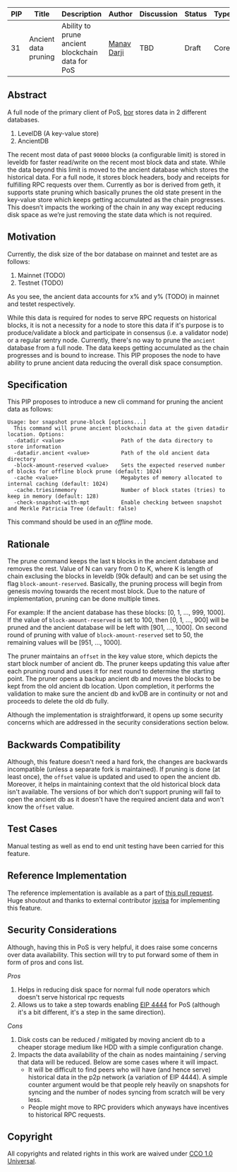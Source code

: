 
| PIP               | Title                           | Description          | Author                        | Discussion | Status | Type                                     | Date                  |
|-------------------|---------------------------------|----------------------|-------------------------------|------------|--------|------------------------------------------|-----------------------|
| 31 | Ancient data pruning | Ability to prune ancient blockchain data for PoS | [Manav Darji](https://github.com/manav2401/) | TBD  | Draft  | Core | 2023-12-18 |

## Abstract

A full node of the primary client of PoS, [bor](https://github.com/maticnetwork/bor) stores data in 2 different databases.
1. LevelDB (A key-value store)
2. AncientDB

The recent most data of past `90000` blocks (a configurable limit) is stored in leveldb for faster read/write on the recent most block data and state. While the data beyond this limit is moved to the ancient database which stores the historical data. For a full node, it stores block headers, body and receipts for fulfilling RPC requests over them. Currently as bor is derived from geth, it supports state pruning which basically prunes the old state present in the key-value store which keeps getting accumulated as the chain progresses. This doesn’t impacts the working of the chain in any way except reducing disk space as we’re just removing the state data which is not required.

## Motivation

Currently, the disk size of the bor database on mainnet and testet are as follows:
1. Mainnet (TODO)
2. Testnet (TODO)

As you see, the ancient data accounts for x% and y% (TODO) in mainnet and testet respectively.

While this data is required for nodes to serve RPC requests on historical blocks, it is not a necessity for a node to store this data if it's purpose is to produce/validate a block and participate in consensus (i.e. a validator node) or a regular sentry node. Currently, there's no way to prune the `ancient` database from a full node. The data keeps getting accumulated as the chain progresses and is bound to increase. This PIP proposes the node to have ability to prune ancient data reducing the overall disk space consumption.

## Specification

This PIP proposes to introduce a new cli command for pruning the ancient data as follows:

```
Usage: bor snapshot prune-block [options...]
  This command will prune ancient blockchain data at the given datadir location. Options:
  -datadir <value>                  Path of the data directory to store information
  -datadir.ancient <value>          Path of the old ancient data directory
  -block-amount-reserved <value>    Sets the expected reserved number of blocks for offline block prune (default: 1024)
  -cache <value>                    Megabytes of memory allocated to internal caching (default: 1024)
  -cache.triesinmemory              Number of block states (tries) to keep in memory (default: 128)
  -check-snapshot-with-mpt          Enable checking between snapshot and Merkle Patricia Tree (default: false)
```

This command should be used in an *offline* mode.

## Rationale

The prune command keeps the last `N` blocks in the ancient database and removes the rest. Value of N can vary from 0 to K, where K is length of chain exclusing the blocks in leveldb (90k default) and can be set using the flag `block-amount-reserved`. Basically, the pruning process will begin from genesis moving towards the recent most block. Due to the nature of implementation, pruning can be done multiple times.

For example: If the ancient database has these blocks: [0, 1, ..., 999, 1000]. If the value of `block-amount-reserved` is set to 100, then [0, 1, ..., 900] will be pruned and the ancient database will be left with [901, ..., 1000]. On second round of pruning with value of `block-amount-reserved` set to 50, the remaining values will be [951, ..., 1000].

The pruner maintains an `offset` in the key value store, which depicts the start block number of ancient db. The pruner keeps updating this value after each pruning round and uses it for next round to determine the starting point. The pruner opens a backup ancient db and moves the blocks to be kept from the old ancient db location. Upon completion, it performs the validation to make sure the ancient db and kvDB are in continuity or not and proceeds to delete the old db fully.

Although the implementation is straightforward, it opens up some security concerns which are addressed in the security considerations section below.

## Backwards Compatibility

Although, this feature doesn't need a hard fork, the changes are backwards incompatible (unless a separate fork is maintained). If pruning is done (at least once), the `offset` value is updated and used to open the ancient db. Moreover, it helps in maintaining context that the old historical block data isn't available. The versions of bor which don't support pruning will fail to open the ancient db as it doesn't have the required ancient data and won't know the `offset` value.

## Test Cases

Manual testing as well as end to end unit testing have been carried for this feature.

## Reference Implementation

The reference implementation is available as a part of [this pull request](https://github.com/maticnetwork/bor/pull/751). Huge shoutout and thanks to external contributor [jsvisa](https://github.com/maticnetwork/bor/pull/751) for implementing this feature.

## Security Considerations

Although, having this in PoS is very helpful, it does raise some concerns over data availability. This section will try to put forward some of them in form of pros and cons list.

*Pros*
1. Helps in reducing disk space for normal full node operators which doesn't serve historical rpc requests
2. Allows us to take a step towards enabling [EIP 4444](https://eips.ethereum.org/EIPS/eip-4444) for PoS (although it's a bit different, it's a step in the same direction).

*Cons*
1. Disk costs can be reduced / mitigated by moving ancient db to a cheaper storage medium like HDD with a simple configuration change.
2. Impacts the data availability of the chain as nodes maintaining / serving that data will be reduced. Below are some cases where it will impact.
    - It will be difficult to find peers who will have (and hence serve) historical data in the p2p network (a variation of EIP 4444). A simple counter argument would be that people rely heavily on snapshots for syncing and the number of nodes syncing from scratch will be very less.
    - People might move to RPC providers which anyways have incentives to historical RPC requests.

## Copyright

All copyrights and related rights in this work are waived under [CCO 1.0 Universal](https://creativecommons.org/publicdomain/zero/1.0/legalcode).